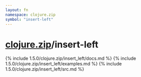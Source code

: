 ```yaml
---
layout: fn
namespace: clojure.zip
symbol: "insert-left"
---
```


# [clojure.zip](../)/insert-left

{% include 1.5.0/clojure.zip/insert_left/docs.md %}
{% include 1.5.0/clojure.zip/insert_left/examples.md %}
{% include 1.5.0/clojure.zip/insert_left/src.md %}

